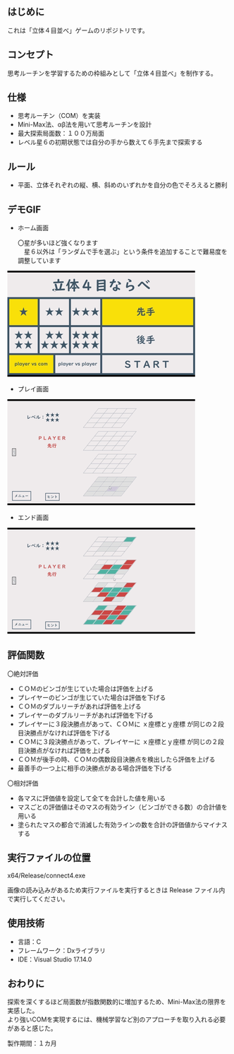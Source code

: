 ﻿## はじめに
これは「立体４目並べ」ゲームのリポジトリです。

## コンセプト
思考ルーチンを学習するための枠組みとして「立体４目並べ」を制作する。

## 仕様
- 思考ルーチン（COM）を実装
- Mini-Max法、αβ法を用いて思考ルーチンを設計
- 最大探索局面数：１００万局面
- レベル星６の初期状態では自分の手から数えて６手先まで探索する

## ルール
- 平面、立体それぞれの縦、横、斜めのいずれかを自分の色でそろえると勝利

## デモGIF
- ホーム画面

  〇星が多いほど強くなります  
　星６以外は「ランダムで手を選ぶ」という条件を追加することで難易度を調整しています
  
![ホーム画面](README-resource/Connect4-home.gif)

- プレイ画面

![プレイ画面](README-resource/Connect4-play.gif)

- エンド画面

![エンド画面](README-resource/Connect4-end.gif)

## 評価関数
〇絶対評価
  - ＣＯＭのビンゴが生じていた場合は評価を上げる
  - プレイヤーのビンゴが生じていた場合は評価を下げる
  - ＣＯＭのダブルリーチがあれば評価を上げる
  - プレイヤーのダブルリーチがあれば評価を下げる
  - プレイヤーに３段決勝点があって、ＣＯＭに ｘ座標とｙ座標 が同じの２段目決勝点がなければ評価を下げる
  - ＣＯＭに３段決勝点があって、プレイヤーに ｘ座標とｙ座標 が同じの２段目決勝点がなければ評価を上げる
  - ＣＯＭが後手の時、ＣＯＭの偶数段目決勝点を検出したら評価を上げる
  - 最善手の一つ上に相手の決勝点がある場合評価を下げる

〇相対評価
  - 各マスに評価値を設定して全てを合計した値を用いる
  - マスごとの評価値はそのマスの有効ライン（ビンゴができる数）の合計値を用いる
  - 塗られたマスの都合で消滅した有効ラインの数を合計の評価値からマイナスする

## 実行ファイルの位置
x64/Release/connect4.exe

画像の読み込みがあるため実行ファイルを実行するときは Release ファイル内で実行してください。

## 使用技術
- 言語：C
- フレームワーク：Dxライブラリ
- IDE：Visual Studio 17.14.0

## おわりに
探索を深くするほど局面数が指数関数的に増加するため、Mini-Max法の限界を実感した。  
より強いCOMを実現するには、機械学習など別のアプローチを取り入れる必要があると感じた。  

製作期間：１カ月
